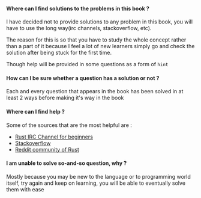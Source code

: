 #### Where can I find solutions to the problems in this book ?

I have decided not to provide solutions to any problem in this book, you will have to use the long way(irc channels, stackoverflow, etc).

The reason for this is so that you have to study the whole concept rather than a part of it because I feel a lot of new learners simply go and check the solution after being stuck for the first time.

Though help will be provided in some questions as a form of `hint`

#### How can I be sure whether a question has a solution or not ?

Each and every question that appears in the book has been solved in at least 2 ways before making it's way in the book

#### Where can I find help ?

Some of the sources that are the most helpful are :
* [Rust IRC Channel for beginners](https://client00.chat.mibbit.com/?server=irc.mozilla.org&channel=%23rust-beginners)
* [Stackoverflow](https://stackoverflow.com/)
* [Reddit community of Rust](https://www.reddit.com/r/rust/)

#### I am unable to solve so-and-so question, why ?

Mostly because you may be new to the language or to programming world itself, try again and keep on learning, you will be able to eventually solve them with ease